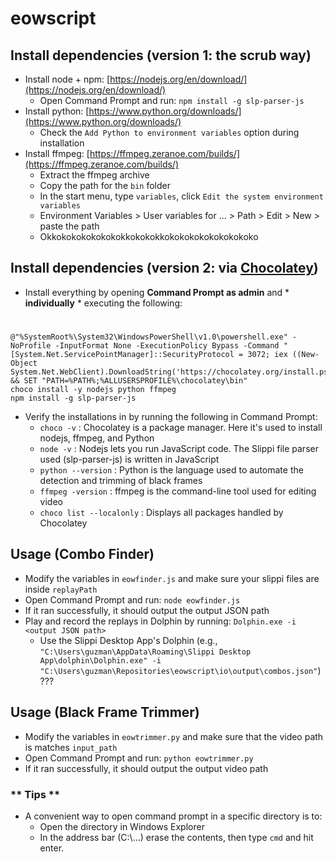 # eowscript

## Install dependencies (version 1: the scrub way)
- Install node + npm: [https://nodejs.org/en/download/](https://nodejs.org/en/download/)
    - Open Command Prompt and run: `npm install -g slp-parser-js`
- Install python: [https://www.python.org/downloads/](https://www.python.org/downloads/)
	- Check the `Add Python to environment variables` option during installation
- Install ffmpeg: [https://ffmpeg.zeranoe.com/builds/](https://ffmpeg.zeranoe.com/builds/)
    - Extract the ffmpeg archive
    - Copy the path for the `bin` folder
    - In the start menu, type `variables`, click `Edit the system environment variables`
    - Environment Variables > User variables for ... > Path > Edit > New > paste the path
    - Okkokokokokokokokkokokokkokokokokokokokokoko

## Install dependencies (version 2: via [Chocolatey](https://chocolatey.org/install))
- Install everything by opening **Command Prompt as admin** and * **individually** * executing the following:

#

    @"%SystemRoot%\System32\WindowsPowerShell\v1.0\powershell.exe" -NoProfile -InputFormat None -ExecutionPolicy Bypass -Command "[System.Net.ServicePointManager]::SecurityProtocol = 3072; iex ((New-Object System.Net.WebClient).DownloadString('https://chocolatey.org/install.ps1'))" && SET "PATH=%PATH%;%ALLUSERSPROFILE%\chocolatey\bin"
    choco install -y nodejs python ffmpeg
    npm install -g slp-parser-js

- Verify the installations in by running the following in Command Prompt:
    - `choco -v` : Chocolatey is a package manager. Here it's used to install nodejs, ffmpeg, and Python
    - `node -v` : Nodejs lets you run JavaScript code. The Slippi file parser used (slp-parser-js) is written in JavaScript
    - `python --version` : Python is the language used to automate the detection and trimming of black frames
    - `ffmpeg -version` : ffmpeg is the command-line tool used for editing video
    - `choco list --localonly` : Displays all packages handled by Chocolatey

## Usage (Combo Finder)
- Modify the variables in `eowfinder.js` and make sure your slippi files are inside `replayPath`
- Open Command Prompt and run: `node eowfinder.js`
- If it ran successfully, it should output the output JSON path
- Play and record the replays in Dolphin by running: `Dolphin.exe -i <output JSON path>`
    - Use the Slippi Desktop App's Dolphin (e.g., `"C:\Users\guzman\AppData\Roaming\Slippi Desktop App\dolphin\Dolphin.exe" -i "C:\Users\guzman\Repositories\eowscript\io\output\combos.json"`) ???

## Usage (Black Frame Trimmer)
- Modify the variables in `eowtrimmer.py` and make sure that the video path is matches `input_path`
- Open Command Prompt and run: `python eowtrimmer.py`
- If it ran successfully, it should output the output video path

### ** Tips **
- A convenient way to open command prompt in a specific directory is to:
    - Open the directory in Windows Explorer
    - In the address bar (C:\\...) erase the contents, then type `cmd` and hit enter.
